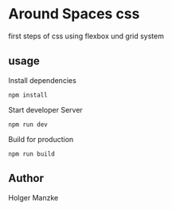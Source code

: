 # Around Spaces css

first steps of css using flexbox und grid system

## usage

Install dependencies

```
npm install
```

Start developer Server

```
npm run dev
```

Build for production

```
npm run build
```

## Author

Holger Manzke
